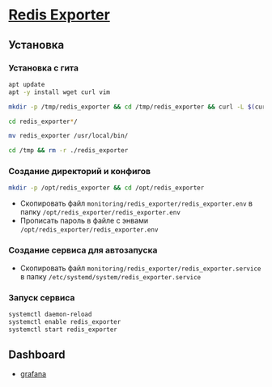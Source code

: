 # [Redis Exporter](https://github.com/oliver006/redis_exporter)

## Установка

### Установка с гита

```bash
apt update
apt -y install wget curl vim
```

```bash
mkdir -p /tmp/redis_exporter && cd /tmp/redis_exporter && curl -L $(curl -s https://api.github.com/repos/oliver006/redis_exporter/releases/latest | grep browser_download_url | grep linux-amd64 | cut -d '"' -f 4 | head -n 1) | tar xzf -
```

```bash
cd redis_exporter*/

mv redis_exporter /usr/local/bin/
```

```bash
cd /tmp && rm -r ./redis_exporter
```

### Создание директорий и конфигов

```bash
mkdir -p /opt/redis_exporter && cd /opt/redis_exporter
```

* Скопировать файл `monitoring/redis_exporter/redis_exporter.env` в папку `/opt/redis_exporter/redis_exporter.env`
* Прописать пароль в файле с энвами `/opt/redis_exporter/redis_exporter.env`

### Создание сервиса для автозапуска

* Скопировать файл `monitoring/redis_exporter/redis_exporter.service` в папку `/etc/systemd/system/redis_exporter.service`

### Запуск сервиса

```bash
systemctl daemon-reload
systemctl enable redis_exporter
systemctl start redis_exporter
```

## Dashboard

* [grafana](https://grafana.com/grafana/dashboards/763-redis-dashboard-for-prometheus-redis-exporter-1-x/)
